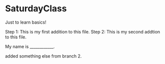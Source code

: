 # SaturdayClass
Just to learn basics!

Step 1: This is my first addition to this file.
Step 2: This is my second addtion to this file.

My name is ____________.

added something else from branch 2.
